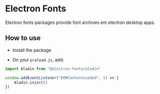 # Electron Fonts

Electron fonts packages provide font archives em electron desktop apps.

## How to use

* Install the package

* On your `preload.js`, add:

```ts
import Aladin from "@electron-fonts/aladin"

window.addEventListener("DOMContentLoaded", () => {
    Aladin.inject()
})
```